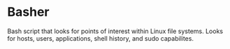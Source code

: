 # Basher
Bash script that looks for points of interest within Linux file systems. Looks for hosts, users, applications, shell history, and sudo capabilites.
